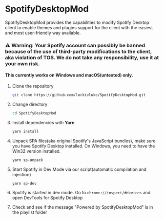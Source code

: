 # SpotifyDesktopMod

SpotifyDesktopMod provides the capabilities to modify Spotify Desktop client to enable themes and plugins support for the client with the easiest and most user-friendly way available.

### ⚠ Warning: Your Spotify account can possibly be banned because of the use of third-party modifications to the client, aka violation of TOS.  We do not take any responsibility, use it at your own risk.

#### This currently works on Windows and macOS(untested) only.

1. Clone the repository

   ```bash
   git clone https://github.com/lockieluke/SpotifyDesktopMod.git
   ```

2. Change directory

   ```bash
   cd SpotifyDesktopMod
   ```

3. Install dependencies with **Yarn**

   ```bash
   yarn install
   ```

4. Unpack SPA files(aka original Spotify's JavaScript bundles), make sure you have Spotify Desktop installed.  On Windows, you need to have the Win32 version installed.

   ```bash
   yarn sp-unpack
   ```

5. Start Spotify in Dev Mode via our script(automatic compilation and injection)

   ```bash
   yarn sp-dev
   ```

6. Spotify is started in dev mode.  Go to `chrome://inspect/#devices` and open DevTools for Spotify Desktop
7. Check and see if the message "Powered by SpotifyDesktopMod" is in the playlist folder

